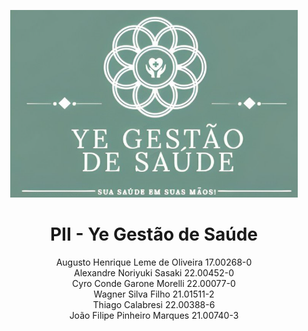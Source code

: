 <p align="center">
  <img width="460" height="300" src="app/src/main/res/drawable/saocamilo.png">
</p>

<h1 align="center" width="500"><strong>PII - Ye Gestão de Saúde</strong></h1>

<p align="center">
  Augusto Henrique Leme de Oliveira 17.00268-0<br>
  Alexandre Noriyuki Sasaki 22.00452-0<br>
  Cyro Conde Garone Morelli 22.00077-0<br>
  Wagner Silva Filho 21.01511-2<br>
  Thiago Calabresi 22.00388-6<br>
  João Filipe Pinheiro Marques 21.00740-3
</p>


